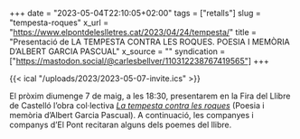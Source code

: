 +++
date = "2023-05-04T22:10:05+02:00"
tags = ["retalls"]
slug = "tempesta-roques"
x_url = "https://www.elpontdeleslletres.cat/2023/04/24/tempesta/"
title = "Presentació de LA TEMPESTA CONTRA LES ROQUES. POESIA I MEMÒRIA D’ALBERT GARCIA PASCUAL"
x_source = ""
syndication = ["https://mastodon.social/@carlesbellver/110312238767419565"]
+++

{{< ical "/uploads/2023/2023-05-07-invite.ics" >}}

El pròxim diumenge 7 de maig, a les 18:30, presentarem en la Fira del Llibre de Castelló l’obra col·lectiva [*La tempesta contra les roques*](https://www.elpontdeleslletres.cat/2023/05/09/tempesta-contra-les-roques/) (Poesia i memòria d’Albert Garcia Pascual). A continuació, les companyes i companys d’El Pont recitaran alguns dels poemes del llibre.
